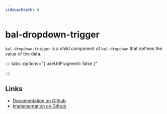 ```yaml
---
sidebarDepth: 0
---
```



# bal-dropdown-trigger

`bal-dropdown-trigger` is a child component of `bal-dropdown` that defines the value of the data.




:::: tabs :options="{ useUrlFragment: false }"


::::

## Links

* [Documentation on Github](https://github.com/baloise/design-system/blob/master/docs/src/components/components/bal-dropdown-trigger.md)
* [Implementation on Github](https://github.com/baloise/design-system/blob/master/packages/components/src/components/bal-dropdown-trigger)
